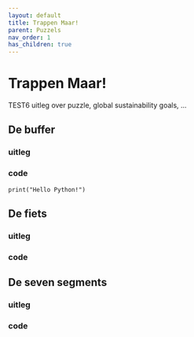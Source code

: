 ```yaml
---
layout: default
title: Trappen Maar!
parent: Puzzels
nav_order: 1
has_children: true
---
```


# Trappen Maar! 

TEST6 uitleg over puzzle, global sustainability goals, ...

## De buffer
### uitleg

### code
```{python}
print("Hello Python!")
```
## De fiets
### uitleg

### code



## De seven segments
### uitleg

### code
